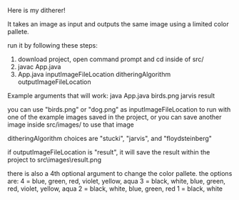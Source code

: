 Here is my ditherer!

It takes an image as input and outputs the same image using a limited color pallete. 

run it by following these steps:

1) download project, open command prompt and cd inside of src/
2) javac App.java
3) App.java inputImageFileLocation ditheringAlgorithm outputImageFileLocation

Example arguments that will work: java App.java birds.png jarvis result

you can use "birds.png" or "dog.png" as inputImageFileLocation to run with one of the example images saved in the project, or you can save another image inside src/images/ to use that image

ditheringAlgorithm choices are "stucki", "jarvis", and "floydsteinberg"

if outputImageFileLocation is "result", it will save the result within the project to src\images\result.png

there is also a 4th optional argument to change the color pallete. the options are:
4 = blue, green, red, violet, yellow, aqua
3 = black, white,  blue, green, red, violet, yellow, aqua
2 = black, white,  blue, green, red
1 = black, white



